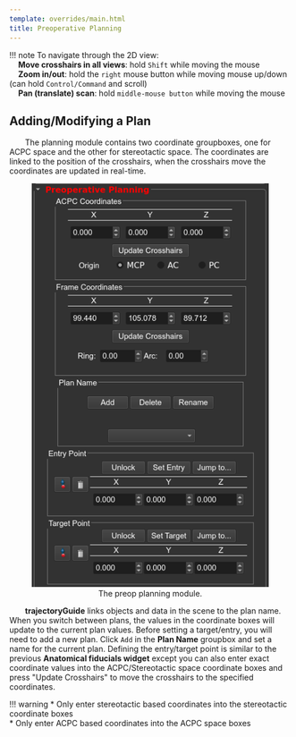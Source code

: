 ```yaml
---
template: overrides/main.html
title: Preoperative Planning
---
```



!!! note
    To navigate through the 2D view:<br>
    &nbsp;&nbsp;&nbsp;&nbsp;**Move crosshairs in all views**: hold `Shift` while moving the mouse<br>
    &nbsp;&nbsp;&nbsp;&nbsp;**Zoom in/out**: hold the `right` mouse button while moving mouse up/down (can hold `Control/Command` and scroll)<br>
    &nbsp;&nbsp;&nbsp;&nbsp;**Pan (translate) scan**: hold `middle-mouse button` while moving the mouse<br>

## Adding/Modifying a Plan

&emsp;&emsp;The planning module contains two coordinate groupboxes, one for ACPC space and the other for stereotactic space. The coordinates are linked to the position of the crosshairs, when the crosshairs move the coordinates are updated in real-time.

<center>
    <figure>
        <img src="img/preop_planning.png" alt="preop_planning" />
        <figcaption>The preop planning module.</figcaption>
    </figure>
</center>

&emsp;&emsp;**trajectoryGuide** links objects and data in the scene to the plan name. When you switch between plans, the values in the coordinate boxes will update to the current plan values. Before setting a target/entry, you will need to add a new plan. Click `Add` in the **Plan Name** groupbox and set a name for the current plan. Defining the entry/target point is similar to the previous **Anatomical fiducials widget** except you can also enter exact coordinate values into the ACPC/Stereotactic space coordinate boxes and press "Update Crosshairs" to move the crosshairs to the specified coordinates.

!!! warning
	* Only enter stereotactic based coordinates into the stereotactic coordinate boxes<br>
	* Only enter ACPC based coordinates into the ACPC space boxes